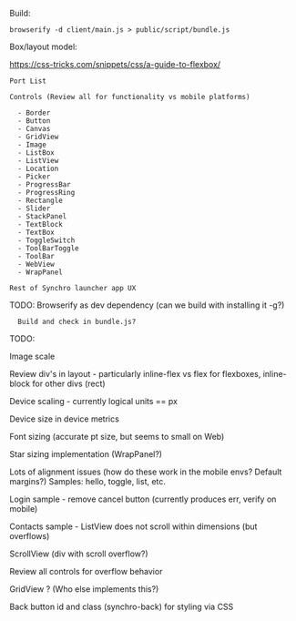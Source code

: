Build:

    browserify -d client/main.js > public/script/bundle.js


Box/layout model:

https://css-tricks.com/snippets/css/a-guide-to-flexbox/

```
Port List

Controls (Review all for functionality vs mobile platforms)

  - Border
  - Button
  - Canvas
  - GridView
  - Image
  - ListBox
  - ListView
  - Location
  - Picker
  - ProgressBar
  - ProgressRing
  - Rectangle
  - Slider
  - StackPanel
  - TextBlock
  - TextBox
  - ToggleSwitch
  - ToolBarToggle
  - ToolBar
  - WebView
  - WrapPanel

Rest of Synchro launcher app UX
```

TODO: Browserify as dev dependency (can we build with installing it -g?)

      Build and check in bundle.js?

TODO:

Image scale

Review div's in layout - particularly inline-flex vs flex for flexboxes, inline-block for other divs (rect)

Device scaling - currently logical units == px

Device size in device metrics

Font sizing (accurate pt size, but seems to small on Web)

Star sizing implementation (WrapPanel?)

Lots of alignment issues (how do these work in the mobile envs?  Default margins?)
    Samples: hello, toggle, list, etc.

Login sample - remove cancel button (currently produces err, verify on mobile)

Contacts sample - ListView does not scroll within dimensions (but overflows)

ScrollView (div with scroll overflow?)

Review all controls for overflow behavior

GridView ? (Who else implements this?)

Back button id and class (synchro-back) for styling via CSS
